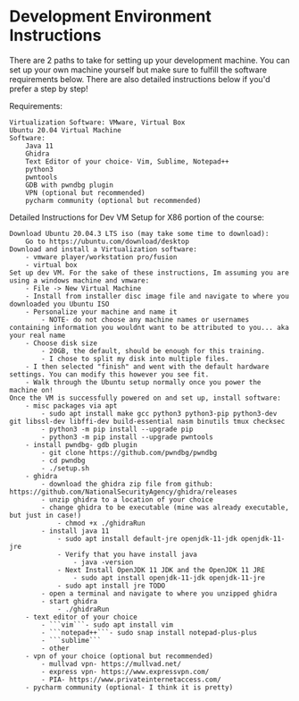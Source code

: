 # Development Environment Instructions

There are 2 paths to take for setting up your development machine. You can set up your own machine yourself but make sure to fulfill the software requirements below. There are also detailed instructions below if you'd prefer a step by step!

Requirements:

	Virtualization Software: VMware, Virtual Box
	Ubuntu 20.04 Virtual Machine
	Software:
		Java 11
		Ghidra
		Text Editor of your choice- Vim, Sublime, Notepad++
		python3
		pwntools
		GDB with pwndbg plugin
		VPN (optional but recommended)
		pycharm community (optional but recommended)
	
	
Detailed Instructions for Dev VM Setup for X86 portion of the course:

	Download Ubuntu 20.04.3 LTS iso (may take some time to download):
		Go to https://ubuntu.com/download/desktop
	Download and install a Virtualization software:
		- vmware player/workstation pro/fusion
		- virtual box
	Set up dev VM. For the sake of these instructions, Im assuming you are using a windows machine and vmware:
		- File -> New Virtual Machine
		- Install from installer disc image file and navigate to where you downloaded you Ubuntu ISO
		- Personalize your machine and name it
			- NOTE- do not choose any machine names or usernames containing information you wouldnt want to be attributed to you... aka your real name
		- Choose disk size
			- 20GB, the default, should be enough for this training.
			- I chose to split my disk into multiple files.
		- I then selected "finish" and went with the default hardware settings. You can modify this however you see fit.
		- Walk through the Ubuntu setup normally once you power the machine on!
	Once the VM is successfully powered on and set up, install software:
		- misc packages via apt
			- sudo apt install make gcc python3 python3-pip python3-dev git libssl-dev libffi-dev build-essential nasm binutils tmux checksec
			- python3 -m pip install --upgrade pip
			- python3 -m pip install --upgrade pwntools
		- install pwndbg- gdb plugin
			- git clone https://github.com/pwndbg/pwndbg
			- cd pwndbg
			- ./setup.sh
		- ghidra
			- download the ghidra zip file from github: https://github.com/NationalSecurityAgency/ghidra/releases
			- unzip ghidra to a location of your choice
			- change ghidra to be executable (mine was already executable, but just in case!)
				- chmod +x ./ghidraRun
			- install java 11
				- sudo apt install default-jre openjdk-11-jdk openjdk-11-jre
				- Verify that you have install java
					- java -version
				- Next Install OpenJDK 11 JDK and the OpenJDK 11 JRE
					- sudo apt install openjdk-11-jdk openjdk-11-jre
				- sudo apt install jre TODO
			- open a terminal and navigate to where you unzipped ghidra
			- start ghidra
				- ./ghidraRun
		- text editor of your choice
			- ```vim```- sudo apt install vim 
			- ```notepad++```- sudo snap install notepad-plus-plus
			- ```sublime```
			- other
		- vpn of your choice (optional but recommended)
			- mullvad vpn- https://mullvad.net/
			- express vpn- https://www.expressvpn.com/
			- PIA- https://www.privateinternetaccess.com/
		- pycharm community (optional- I think it is pretty)
	
